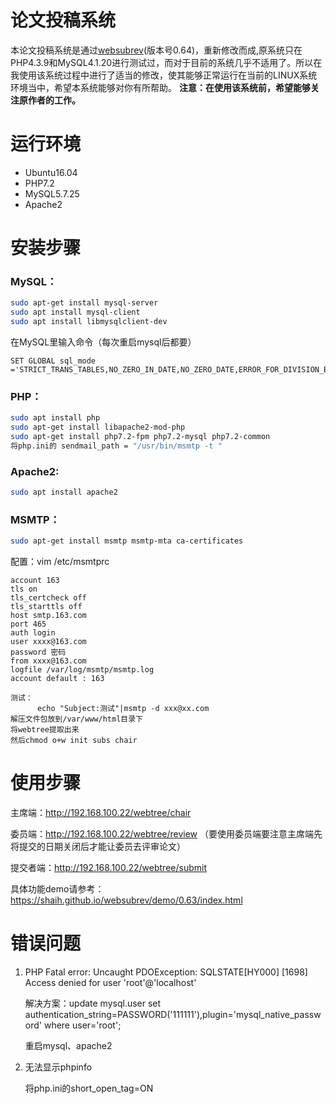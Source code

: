 # 论文投稿系统

本论文投稿系统是通过[websubrev](https://shaih.github.io/websubrev/)(版本号0.64)，重新修改而成,原系统只在PHP4.3.9和MySQL4.1.20进行测试过，而对于目前的系统几乎不适用了。所以在我使用该系统过程中进行了适当的修改，使其能够正常运行在当前的LINUX系统环境当中，希望本系统能够对你有所帮助。
**注意：在使用该系统前，希望能够关注原作者的工作。**

# 运行环境
- Ubuntu16.04
- PHP7.2
- MySQL5.7.25
- Apache2

# 安装步骤

### MySQL：
```bash
sudo apt-get install mysql-server
sudo apt install mysql-client
sudo apt install libmysqlclient-dev
```
在MySQL里输入命令（每次重启mysql后都要）

```mysql   
SET GLOBAL sql_mode ='STRICT_TRANS_TABLES,NO_ZERO_IN_DATE,NO_ZERO_DATE,ERROR_FOR_DIVISION_BY_ZERO,NO_AUTO_CREATE_USER,NO_ENGINE_SUBSTITUTION';
```
### PHP：
```bash
sudo apt install php
sudo apt-get install libapache2-mod-php
sudo apt-get install php7.2-fpm php7.2-mysql php7.2-common
将php.ini的 sendmail_path = "/usr/bin/msmtp -t "
```
### Apache2:
```bash
sudo apt install apache2	
```
### MSMTP：
```bash
sudo apt-get install msmtp msmtp-mta ca-certificates
```
配置：vim /etc/msmtprc 
```
account 163
tls on
tls_certcheck off
tls_starttls off
host smtp.163.com
port 465
auth login
user xxxx@163.com
password 密码
from xxxx@163.com
logfile /var/log/msmtp/msmtp.log
account default : 163

测试：
      echo "Subject:测试"|msmtp -d xxx@xx.com
解压文件包放到/var/www/html目录下
将webtree提取出来
然后chmod o+w init subs chair
```
# 使用步骤

主席端：http://192.168.100.22/webtree/chair

委员端：http://192.168.100.22/webtree/review
（要使用委员端要注意主席端先将提交的日期关闭后才能让委员去评审论文）

提交者端：http://192.168.100.22/webtree/submit

具体功能demo请参考：https://shaih.github.io/websubrev/demo/0.63/index.html
# 错误问题

1. PHP Fatal error:  Uncaught PDOException: SQLSTATE[HY000] [1698] Access denied for user 'root'@'localhost'

   解决方案：update mysql.user set authentication_string=PASSWORD('111111'),plugin='mysql_native_password' where user='root';

   重启mysql、apache2

2. 无法显示phpinfo

   将php.ini的short_open_tag=ON

